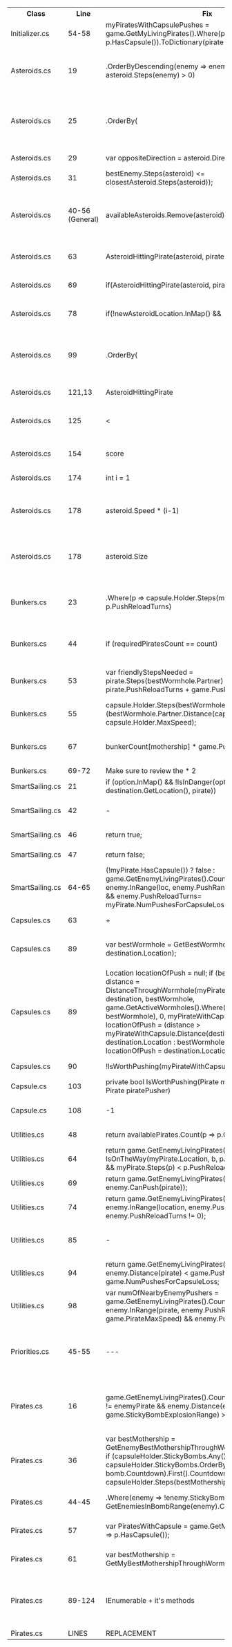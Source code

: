 <table>
    <tr>
        <th>Class</th>
        <th>Line</th>
        <th>Fix</th>
        <th>Instead Of</th>
        <th>Reason</th>
    </tr>
    <tr>
        <td>Initializer.cs</td>
        <td>54-58</td>
        <td>myPiratesWithCapsulePushes = game.GetMyLivingPirates().Where(p => p.HasCapsule()).ToDictionary(pirate => pirate, pirate => 0);</td>
        <td>myPiratesWithCapsulePushes = new Dictionary<Pirate, int>();
            foreach (Pirate pirate in game.GetMyLivingPirates().Where(p => p.HasCapsule()))
            {
                myPiratesWithCapsulePushes.Add(pirate, 0);
            }</td>
        <td>Less time used</td>
    </tr>
    <tr>
        <td>Asteroids.cs</td>
        <td>19</td>
        <td>.OrderByDescending(enemy => enemy.PushReloadTurns - asteroid.Steps(enemy) > 0)</td>
        <td>enemy => enemy.PushReloadTurns > 0</td>
        <td>it is better to order by enemies who the asteroid can hit when they don't have a push</td>
    </tr>
    <tr>
        <td>Asteroids.cs</td>
        <td>25</td>
        <td>.OrderBy(</td>
        <td>.OrderByDescending(</td>
        <td>instead of orderbyDescending because it is better to hit the closest capsule that we can hit</td>
    </tr>
    <tr>
        <td>Asteroids.cs</td>
        <td>29</td>
        <td>var oppositeDirection = asteroid.Direction.Multiply(-1);</td>
        <td>var oppositeDirection = new Location(asteroid.Location.Row * (-1), asteroid.Location.Col * (-1));</td>
        <td>Better calculation using API</td>
    </tr>
    <tr>
        <td>Asteroids.cs</td>
        <td>31</td>
        <td>bestEnemy.Steps(asteroid) <= closestAsteroid.Steps(asteroid));</td>
        <td>bestEnemy.Distance(pirate) <= closestAsteroid.Distance(pirate)</td>
        <td> put asteroid instead of pirate</td>
    </tr>
    <tr>
        <td>Asteroids.cs</td>
        <td>40-56 (General)</td>
        <td>availableAsteroids.Remove(asteroid);</td>
        <td> ----- </td>
        <td>we have to remove the asteroid from the available asteroids to make sure we don't push it more than once</td>
    </tr>
    <tr>
        <td>Asteroids.cs</td>
        <td>63</td>
        <td>AsteroidHittingPirate(asteroid, pirate)</td>
        <td> ----- </td>
        <td>we don't want to push it to the border if it is not hitting us</td>
    </tr>
    <tr>
        <td>Asteroids.cs</td>
        <td>69</td>
        <td>if(AsteroidHittingPirate(asteroid, pirate))</td>
        <td> ----- </td>
        <td>we don't want to push it randomly if it is not hitting us</td>
    </tr>
    <tr>
        <td>Asteroids.cs</td>
        <td>78</td>
        <td>if(!newAsteroidLocation.InMap() &&</td>
        <td>.Where(p => !newAsteroidLocation.InMap() ? false</td>
        <td>removed in map from inside the where</td>
    </tr>
    <tr>
        <td>Asteroids.cs</td>
        <td>99</td>
        <td>.OrderBy(</td>
        <td>.OrderByDescending(</td>
        <td> changed orderby to normal because we should target the closest capsule to the mothership that we can hit</td>
    </tr>
    <tr>
        <td>Asteroids.cs</td>
        <td>121,13</td>
        <td>AsteroidHittingPirate</td>
        <td>AsteroidHeadingTowardsPirate</td>
        <td>Changed name to make it clearer</td>
    </tr>
    <tr>
        <td>Asteroids.cs</td>
        <td>125</td>
        <td><</td>
        <td><=</td>
        <td> changed <= to < because we want them to hit each other</td>
    </tr>
    <tr>
        <td>Asteroids.cs</td>
        <td>154</td>
        <td>score</td>
        <td> bestScore = asteroid.Steps(bestCapsuleForAsteroid) + ...</td>
        <td>changed the value to score since it already exists</td>
    </tr>
    <tr>
        <td>Asteroids.cs</td>
        <td>174</td>
        <td>int i = 1 </td>
        <td>int i = 0</td>
        <td>changed starting steps to 1</td>
    </tr>
    <tr>
        <td>Asteroids.cs</td>
        <td>178</td>
        <td>asteroid.Speed * (i-1)</td>
        <td>asteroid.Speed * i</td>
        <td>because the first turn the asteroid does not move it only gains the push distance</td>
    </tr>
    <tr>
        <td>Asteroids.cs</td>
        <td>178</td>
        <td>asteroid.Size</td>
        <td> (int) (asteroid.Size * 0.8)</td>
        <td> the problem of the asteroid not killing the pirate was caused by another reason</td>
    </tr>
    <tr>
        <td>Bunkers.cs</td>
        <td>23</td>
        <td>.Where(p => capsule.Holder.Steps(mothership) > p.PushReloadTurns)</td>
        <td>.Where(p => p.Steps(mothership) > p.PushReloadTurns)</td>
        <td>add the wait turns until we get to the enemy pirates instead of the p.Steps(mothership)</td>
    </tr>
    <tr>
        <td>Bunkers.cs</td>
        <td>44</td>
        <td>if (requiredPiratesCount == count)</td>
        <td>---</td>
        <td>Deleted the if because we want to sort them in any case</td>
    </tr>
    <tr>
        <td>Bunkers.cs</td>
        <td>53</td>
        <td> var friendlyStepsNeeded = pirate.Steps(bestWormhole.Partner) * 2 + 1 + pirate.PushReloadTurns + game.PushMaxReloadTurns;</td>
        <td>System.Math.Max(pirate.Steps(bestWormhole.Partner.Location.Towards(pirate, pirate.PushRange)), pirate.PushReloadTurns) +
                                System.Math.Max(pirate.Steps(bestWormhole.Partner.Location.Towards(pirate, pirate.PushRange)), game.PushMaxReloadTurns);</td>
        <td>the previous calculation was faulty</td>
    </tr>
    <tr>
        <td>Bunkers.cs</td>
        <td>55</td>
        <td>capsule.Holder.Steps(bestWormhole) + (bestWormhole.Partner.Distance(capsule) / capsule.Holder.MaxSpeed);</td>
        <td>var enemyStepsNeeded = capsule.Holder.Steps(mothership);</td>
        <td>the previous calculation was faulty</td>
    </tr>
    <tr>
        <td>Bunkers.cs</td>
        <td>67</td>
        <td>bunkerCount[mothership] * game.PushDistance /2</td>
        <td>bunkerCount[mothership].Power(2) * game.PushRange</td>
        <td>a better calculation to take into consideration the heavy pirates' push</td>
    </tr>
    <tr>
        <td>Bunkers.cs</td>
        <td>69-72</td>
        <td>Make sure to review the * 2</td>
        <td></td>
        <td></td>
    </tr>
    <tr>
        <td>SmartSailing.cs</td>
        <td>21</td>
        <td>if (option.InMap() && !IsInDanger(option, destination.GetLocation(), pirate))</td>
        <td>if (!IsInDanger(option, destination.GetLocation(), pirate) && option.InMap())</td>
        <td>Provides more run time for the bot</td>
    <tr>
    <tr>
        <td>SmartSailing.cs</td>
        <td>42</td>
        <td>-</td>
        <td>bool hitting = false;</td>
        <td>Removed to improve timing. Look changes below</td>
    </tr>
    <tr>
        <td>SmartSailing.cs</td>
        <td>46</td>
        <td>return true;</td>
        <td>hitting = true;</td>
        <td>Improving timing of operation.</td>
    </tr>
    <tr>
        <td>SmartSailing.cs</td>
        <td>47</td>
        <td>return false;</td>
        <td>return hitting;</td>
        <td>Improving timing of operation.</td>
    </tr>
    <tr>
        <td>SmartSailing.cs</td>
        <td>64-65</td>
        <td>(!myPirate.HasCapsule()) ? false : game.GetEnemyLivingPirates().Count(enemy => enemy.InRange(loc, enemy.PushRange + enemy.MaxSpeed) &&
                enemy.PushReloadTurns<enemy.Steps(loc))>= myPirate.NumPushesForCapsuleLoss;</td>
        <td>return game.GetEnemyLivingPirates().Count(enemy => enemy.InRange(loc, enemy.PushRange + enemy.MaxSpeed) &&
                enemy.PushReloadTurns<enemy.Steps(loc))>= myPirate.NumPushesForCapsuleLoss;</td>
        <td>Added to check if the pirate has capsule to show if in enemy danger</td>
    </tr>
    <tr>
        <td>Capsules.cs</td>
        <td>63</td>
        <td>+</td>
        <td>-</td>
        <td>Added taking the worst case scenario</td>
    </tr>
    <tr>
        <td>Capsules.cs</td>
        <td>89</td>
        <td>var bestWormhole = GetBestWormhole(myPirateWithCapsule, destination.Location);</td>
        <td>---</td>
        <td>we want the best wormhole to ensure that we push it to the best wormhole</td>
    </tr>
    <tr>
        <td>Capsules.cs</td>
        <td>89</td>
        <td>Location locationOfPush = null;
            if (bestWormhole != null)
            {
                var distance = DistanceThroughWormhole(myPirateWithCapsule.Location, destination, bestWormhole, game.GetActiveWormholes().Where(wormhole => wormhole != bestWormhole), 0, myPirateWithCapsule.MaxSpeed);
                locationOfPush = (distance > myPirateWithCapsule.Distance(destination)) ? destination.Location : bestWormhole.Location ;
            }
            else
            {
                locationOfPush = destination.Location;
            }</td>
        <td>var locationOfPush = myPirateWithCapsule.Location.Towards(destination, pusherPirate.PushDistance);</td>
        <td>in order to make sure that we push it towards the best possible location (wormhole or mothership)</td>
    </tr>
    <tr>
        <td>Capsules.cs</td>
        <td>90</td>
        <td>!IsWorthPushing(myPirateWithCapsule, pusherPirate)</td>
        <td>!IsWorthPushing(myPirateWithCapsule, pusherPirate, locationOfPush, destination.Location)</td>
        <td>removed unused parameters</td>
    </tr>
    <tr>
        <td>Capsule.cs</td>
        <td>103</td>
        <td>private bool IsWorthPushing(Pirate myPirateWithCapsule, Pirate piratePusher)</td>
        <td>private bool IsWorthPushing(Pirate myPirateWithCapsule, Pirate piratePusher, Location locationOfPush, Location destination)</td>
        <td>Reomved unused parameters</td>
    </tr>
    <tr>
        <td>Capsule.cs</td>
        <td>108</td>
        <td>-1</td>
        <td>---</td>
        <td>add -1 so we don't over push the capsule</td>
    </tr>
    <tr>
    <td>Utilities.cs</td>
        <td>48</td>
        <td>return availablePirates.Count(p => p.CanPush(pirate));</td>
        <td>return availablePirates.Where(p => p.CanPush(pirate)).Count();</td>
        <td>Less called functions.</td>
    </tr>
    <tr>
        <td>Utilities.cs</td>
        <td>64</td>
        <td>return game.GetEnemyLivingPirates().Count(p => IsOnTheWay(myPirate.Location, b, p.Location, p.MaxSpeed) && myPirate.Steps(p) < p.PushReloadTurns);</td>
        <td>return game.GetEnemyLivingPirates().Where(p => IsOnTheWay(myPirate.Location, b, p.Location, p.MaxSpeed) && myPirate.Steps(p) < p.PushReloadTurns).ToList().Count;</td>
        <td>Less called functions</td>
    </tr>
    <tr>
        <td>Utilities.cs</td>
        <td>69</td>
        <td>return game.GetEnemyLivingPirates().Count(enemy => enemy.CanPush(pirate));</td>
        <td>return game.GetEnemyLivingPirates().Where(enemy => enemy.CanPush(pirate)).Count();</td>
        <td>Less called functions</td>
    </tr>
    <tr>
        <td>Utilities.cs</td>
        <td>74</td>
        <td>return game.GetEnemyLivingPirates().Count(enemy => enemy.InRange(location, enemy.PushRange) && enemy.PushReloadTurns != 0);</td>
        <td>return game.GetEnemyLivingPirates().Where(enemy => enemy.InRange(location, enemy.PushRange) && enemy.PushReloadTurns != 0).Count();</td>
        <td>Less called functions</td>
    </tr>
	<tr>
		<td>Utilities.cs</td>
		<td>85</td>
		<td>-</td>
		<td>availablePirates.Remove(capsuleHolder);</td>
		<td>Review this and check if it doesnt cause any ignored actions.</td>
	</tr>
    <tr>
        <td>Utilities.cs</td>
        <td>94</td>
        <td>return game.GetEnemyLivingPirates().Count(enemy => enemy.Distance(pirate) < game.PushRange) > game.NumPushesForCapsuleLoss;</td>
        <td>return game.GetEnemyLivingPirates().Where(enemy => enemy.Distance(pirate) < game.PushRange).Count() > game.NumPushesForCapsuleLoss;</td>
        <td>Less called functions</td>
    </tr>
    <tr>
        <td>Utilities.cs</td>
        <td>98</td>
        <td>var numOfNearbyEnemyPushers = game.GetEnemyLivingPirates().Count(enemy => enemy.InRange(pirate, enemy.PushRange + game.PirateMaxSpeed) && enemy.PushReloadTurns <= 2);</td>
        <td>int numOfNearbyEnemyPushers = game.GetEnemyLivingPirates().Where(enemy => enemy.InRange(pirate, enemy.PushRange + game.PirateMaxSpeed) && enemy.PushReloadTurns <= 2).Count();</td>
        <td>Less called functions</td>
    </tr>
    <tr>
    <td>Priorities.cs</td>
        <td>45-55</td>
        <td>---</td>
        <td>if (LocationType.MyPirate == Type)
                {
                    var bestMothership = game.GetMyMotherships().OrderBy(mothership => pirate.Steps(mothership) / (int) ((double) mothership.ValueMultiplier).Sqrt()).FirstOrDefault();;
                    if (!CanCatchUpAndPush(pirate, (Pirate) TargetLocationObject, bestMothership.Location))
                    {
                        score += MAX_PRIORITY;
                        return score;
                    }
                    score += this.Priority;
                    return score;
                }</td>
        <td>it is already done inside handle if pirate can reach</td>
    </tr>
	<tr>
		<td>Pirates.cs</td>
		<td>16</td>
		<td>game.GetEnemyLivingPirates().Count(enemyPirate => enemy != enemyPirate && enemy.Distance(enemyPirate) <= game.StickyBombExplosionRange) > 2</td>
		<td>game.GetEnemyLivingPirates().Where(enemyPirate => enemy != enemyPirate && enemy.Distance(enemyPirate) < game.StickyBombExplosionRange).Count() > 2</td>
		<td>Used to include the tip of sticky bomb range, attack more pirates (minimum 2) and call less functions.</td>
	</tr>
	<tr>
		<td>Pirates.cs</td>
		<td>36</td>
		<td>var bestMothership = GetEnemyBestMothershipThroughWormholes(capsuleHolder);
                if (capsuleHolder.StickyBombs.Any() && capsuleHolder.StickyBombs.OrderBy(bomb => bomb.Countdown).First().Countdown < capsuleHolder.Steps(bestMothership))</td>
		<td>if (capsuleHolder.StickyBombs.Any())</td>
		<td>This is to attack pirates if they wont blow up before reaching the mothership. Needs to be tested.</td>
	</tr>
	<tr>
		<td>Pirates.cs</td>
		<td>44-45</td>
		<td>.Where(enemy => !enemy.StickyBombs.Any() &&
                    GetEnemiesInBombRange(enemy).Count() >= 2)</td>
		<td>.Where(enemy => GetEnemiesInBombRange(enemy).Count() >= 2 &&
                    !enemy.StickyBombs.Any())</td>
		<td>Switch order of functions to use less time.</td>
	</tr>
	<tr>
		<td>Pirates.cs</td>
		<td>57</td>
		<td>var PiratesWithCapsule = game.GetMyLivingPirates().Where(p => p.HasCapsule());</td>
		<td>List<Pirate> PiratesWithCapsule = game.GetMyLivingPirates().Where(p => p.HasCapsule()).ToList();</td>
		<td>Used less functions (removed copying to list)</td>
	</tr>
	<tr>
		<td>Pirates.cs</td>
		<td>61</td>
		<td>var bestMothership = GetMyBestMothershipThroughWormholes(pirate);</td>
		<td>var bestMothership = game.GetMyMotherships().OrderBy(mothership => pirate.Steps(mothership) / (int) ((double) mothership.ValueMultiplier).Sqrt()).FirstOrDefault();</td>
		<td>Updated to new function.</td>
	</tr>
	<tr>
		<td>Pirates.cs</td>
		<td>89-124</td>
		<td>IEnumerable + it's methods</td>
		<td>List + it's methods</td>
		<td>Change everything from lists to IEnumerable and make the .AddRange into .Concat</td>
	</tr>
	<tr>
		<td>Pirates.cs</td>
		<td>LINES</td>
		<td>REPLACEMENT</td>
		<td>REPLACED</td>
		<td>REASON</td>
	</tr>
</table>
